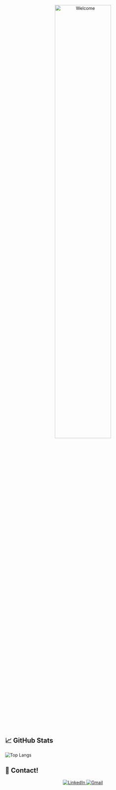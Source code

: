 <p align="center"><img src="https://i.imgur.com/jLcSt3T.png" alt="Welcome" width="60%" /></p>

## 📈 GitHub Stats

![Top Langs](https://github-readme-stats.vercel.app/api/top-langs/?username=anuraghazra&layout=compact)

## 💬 Contact!
<div align="center">
  <a href="https://www.linkedin.com/in/[seu-linkedin]" target="_blank">
    <img src="https://img.shields.io/badge/-LinkedIn-0077B5?style=for-the-badge&logo=linkedin&logoColor=white" alt="LinkedIn" />
  </a>
  <a href="mailto:[seu-email@gmail.com]" target="_blank">
    <img src="https://img.shields.io/badge/-Gmail-D14836?style=for-the-badge&logo=gmail&logoColor=white" alt="Gmail" />
  </a>
</div>
